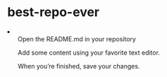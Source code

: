 # best-repo-ever
<li>
<ul>Open the README.md in your repository</ul>
<ul>Add some content using your favorite text editor.</ul>
<ul>When you’re finished, save your changes.</ul>
</li>
